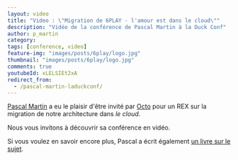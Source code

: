 ```yaml
---
layout: video
title: "Video : \"Migration de 6PLAY - l'amour est dans le cloud\""
description: "Vidéo de la conférence de Pascal Martin à la Duck Conf"
author: p_martin 
category: 
tags: [conference, video]
feature-img: "images/posts/6play/logo.jpg"
thumbnail: "images/posts/6play/logo.jpg"
comments: true
youtubeId: xLELSIEt2xA
redirect_from:
  - /pascal-martin-laduckconf/
---
```


[Pascal Martin](https://twitter.com/pascal_martin) a eu le plaisir d'être invité par [Octo](https://www.octo.com/) pour un REX sur la migration de notre architecture dans *le cloud*.

Nous vous invitons à découvrir sa conférence en vidéo. 

 Si vous voulez en savoir encore plus, Pascal a écrit également [un livre sur le sujet](https://leanpub.com/6cloud/).
